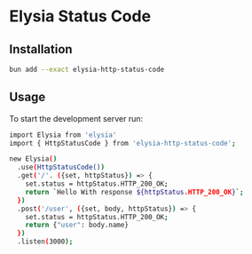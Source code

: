 # Elysia Status Code

## Installation
```bash
bun add --exact elysia-http-status-code
```

## Usage
To start the development server run:
```bash
import Elysia from 'elysia'
import { HttpStatusCode } from 'elysia-http-status-code';

new Elysia()
  .use(HttpStatusCode())
  .get('/'. ({set, httpStatus}) => {
    set.status = httpStatus.HTTP_200_OK;
    return `Hello With response ${httpStatus.HTTP_200_OK}`;
  })
  .post('/user', ({set, body, httpStatus}) => {
    set.status = httpStatus.HTTP_200_OK;
    return {"user": body.name}
  })
  .listen(3000);
```
